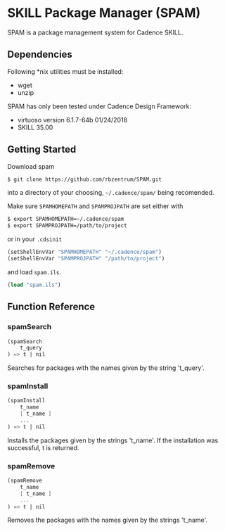# SKILL Package Manager (SPAM)

SPAM is a package management system for Cadence SKILL.

## Dependencies

Following *nix utilities must be installed:
+ wget
+ unzip

SPAM has only been tested under Cadence Design Framework:
+ virtuoso version 6.1.7-64b 01/24/2018
+ SKILL 35.00

## Getting Started

Download spam
```bash
$ git clone https://github.com/rbzentrum/SPAM.git
```
into a directory of your choosing, ```~/.cadence/spam/``` being recomended.

Make sure ```SPAMHOMEPATH``` and ```SPAMPROJPATH``` are set either with
```bash
$ export SPAMHOMEPATH=~/.cadence/spam
$ export SPAMPROJPATH=/path/to/project
```
or in your ```.cdsinit```
```scheme
(setShellEnvVar "SPAMHOMEPATH" "~/.cadence/spam")
(setShellEnvVar "SPAMPROJPATH" "/path/to/project")
```
and load ```spam.ils```.
```scheme
(load "spam.ils")
```

## Function Reference

### spamSearch
```scheme
(spamSearch
    t_query
) => t | nil
```
Searches for packages with the names given by the string 't_query'.

### spamInstall
```scheme
(spamInstall
    t_name 
    [ t_name ]
    ...
) => t | nil 
```
Installs the packages given by the strings 't_name'.
If the installation was successful, t is returned.

### spamRemove
```scheme
(spamRemove
    t_name
    [ t_name ]
    ...
) => t | nil
```
Removes the packages with the names given by the strings 't_name'.
